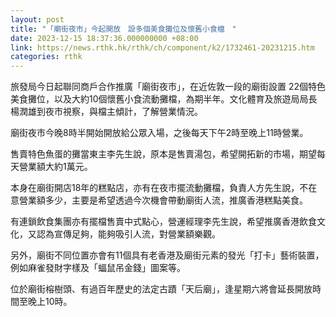 ```yaml
---
layout: post
title: "「廟街夜市」今起開放　設多個美食攤位及懷舊小食檔　"
date: 2023-12-15 18:37:36.000000000 +08:00
link: https://news.rthk.hk/rthk/ch/component/k2/1732461-20231215.htm
categories: rthk
---
```


旅發局今日起聯同商戶合作推廣「廟街夜市」，在近佐敦一段的廟街設置 22個特色美食攤位，以及大約10個懷舊小食流動攤檔，為期半年。文化體育及旅遊局局長楊潤雄到夜市視察，與檔主傾計，了解營業情況。

廟街夜市今晚8時半開始開放給公眾入場，之後每天下午2時至晚上11時營業。

售賣特色魚蛋的攤當東主李先生說，原本是售賣湯包，希望開拓新的市場，期望每天營業額大約1萬元。

本身在廟街開店18年的糕點店，亦有在夜市擺流動攤檔，負責人方先生說，不在意營業額多少，主要是希望透過今次機會帶動廟街人流，推廣香港糕點美食。

有連鎖飲食集團亦有擺檔售賣中式點心，營運經理李先生說，希望推廣香港飲食文化，又認為宣傳足夠，能夠吸引人流，對營業額樂觀。

另外，廟街不同位置亦會有11個具有老香港及廟街元素的發光「打卡」藝術裝置，例如麻雀發財字樣及「蝠鼠吊金錢」圖案等。

位於廟街榕樹頭、有過百年歷史的法定古蹟「天后廟」，逢星期六將會延長開放時間至晚上10時。
